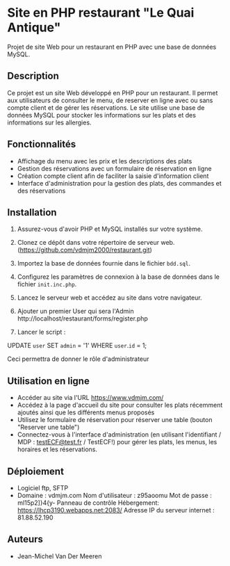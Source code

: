 # Site en PHP restaurant "Le Quai Antique"

Projet de site Web pour un restaurant en PHP avec une base de données MySQL.

## Description

Ce projet est un site Web développé en PHP pour un restaurant. Il permet aux utilisateurs de consulter le menu, de reserver en ligne avec ou sans compte client et de gérer les réservations. Le site utilise une base de données MySQL pour stocker les informations sur les plats et des informations sur les allergies.

## Fonctionnalités

- Affichage du menu avec les prix et les descriptions des plats
- Gestion des réservations avec un formulaire de réservation en ligne
- Création compte client afin de faciliter la saisie d'information client
- Interface d'administration pour la gestion des plats, des commandes et des réservations

## Installation

1. Assurez-vous d'avoir PHP et MySQL installés sur votre système.
2. Clonez ce dépôt dans votre répertoire de serveur web. (https://github.com/vdmjm2000/restaurant.git)
3. Importez la base de données fournie dans le fichier `bdd.sql`.
4. Configurez les paramètres de connexion à la base de données dans le fichier `init.inc.php`.
6. Lancez le serveur web et accédez au site dans votre navigateur.
7. Ajouter un premier User qui sera l'Admin http://localhost/restaurant/forms/register.php

9. Lancer le script : 

UPDATE `user` SET `admin` = '1' WHERE `user`.`id` = 1;

Ceci permettra de donner le rôle d'administrateur


## Utilisation en ligne

- Accéder au site via l'URL https://www.vdmjm.com/
- Accédez à la page d'accueil du site pour consulter les plats récemment ajoutés ainsi que les différents menus proposés
- Utilisez le formulaire de réservation pour réserver une table (bouton "Reserver une table")
- Connectez-vous à l'interface d'administration (en utilisant l'identifiant / MDP : testECF@test.fr / TestECF!) pour gérer les plats, les menus, les horaires et les réservations.

## Déploiement

- Logiciel ftp, SFTP
- Domaine : vdmjm.com
Nom d'utilisateur : z95aoomu
Mot de passe : ml15p2]}4{y-
Panneau de contrôle Hébergement: https://lhcp3190.webapps.net:2083/
Adresse IP du serveur internet : 81.88.52.190


## Auteurs

- Jean-Michel Van Der Meeren

